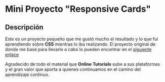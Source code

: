 # Mini Proyecto "Responsive Cards"

## Descripción
Este es un proyecto pequeño que me gustó mucho el resultado y lo que fui aprendiendo sobre **CSS** mientras lo iba realizando.
El proyecto original de donde me basé para llevarlo a cabo lo pueden encontrar en el [siguiente enlace](https://www.youtube.com/watch?v=dcUK7KZ3Dmo)

Agradecido de todo el material que **Online Tutorials** sube a sus plataformas y el gran valor que aporta a quienes continuamos en el camino del aprendizaje contínuo.
